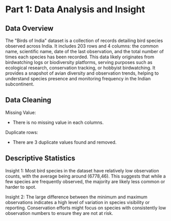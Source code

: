 # Part 1: Data Analysis and Insight
## Data Overview
The "Birds of India" dataset is a collection of records detailing bird species observed across India. It includes 203 rows and 4 columns: the common name, scientific name, date of the last observation, and the total number of times each species has been recorded. This data likely originates from birdwatching logs or biodiversity platforms, serving purposes such as ecological research, conservation tracking, or hobbyist birdwatching. It provides a snapshot of avian diversity and observation trends, helping to understand species presence and monitoring frequency in the Indian subcontinent.
## Data Cleaning
Missing Value:
* There is no missing value in each columns.

Duplicate rows:
* There are 3 duplicate values found and removed.
## Descriptive Statistics
Insight 1:
Most bird species in the dataset have relatively low observation counts, with the average being around (6778,46). This suggests that while a few species are frequently observed, the majority are likely less common or harder to spot.

Insight 2:
The large difference between the minimum and maximum observations indicates a high level of variation in species visibility or reporting. Conservation efforts might focus on species with consistently low observation numbers to ensure they are not at risk.
